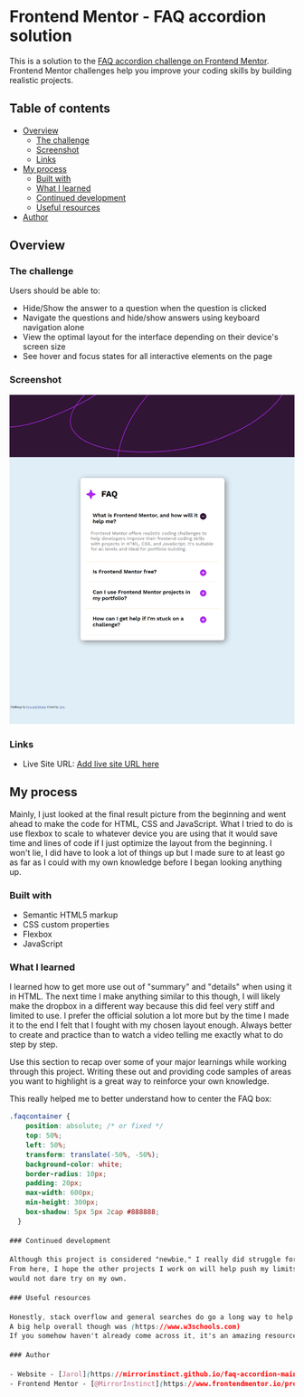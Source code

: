 # Frontend Mentor - FAQ accordion solution

This is a solution to the [FAQ accordion challenge on Frontend Mentor](https://www.frontendmentor.io/challenges/faq-accordion-wyfFdeBwBz). Frontend Mentor challenges help you improve your coding skills by building realistic projects. 

## Table of contents

- [Overview](#overview)
  - [The challenge](#the-challenge)
  - [Screenshot](#screenshot)
  - [Links](#links)
- [My process](#my-process)
  - [Built with](#built-with)
  - [What I learned](#what-i-learned)
  - [Continued development](#continued-development)
  - [Useful resources](#useful-resources)
- [Author](#author)

## Overview

### The challenge

Users should be able to:

- Hide/Show the answer to a question when the question is clicked
- Navigate the questions and hide/show answers using keyboard navigation alone
- View the optimal layout for the interface depending on their device's screen size
- See hover and focus states for all interactive elements on the page

### Screenshot
![alt text](<Faq Final Screenshot.png>)

### Links

- Live Site URL: [Add live site URL here](https://mirrorinstinct.github.io/faq-accordion-main/)

## My process

Mainly, I just looked at the final result picture from the beginning and went ahead to make the code for HTML, CSS and JavaScript. What I tried to do is use flexbox to scale to whatever device you are using that it
would save time and lines of code if I just optimize the layout from the beginning. I won't lie, I did have to look a lot of things up but I made sure to at least go as far as I could with my own knowledge before I
began looking anything up.

### Built with

- Semantic HTML5 markup
- CSS custom properties
- Flexbox
- JavaScript

### What I learned

I learned how to get more use out of "summary" and "details" when using it in HTML. The next time I make anything similar to this though, I will
likely make the dropbox in a different way because this did feel very stiff and limited to use. I prefer the official solution a lot more
but by the time I made it to the end I felt that I fought with my chosen layout enough. Always better to create and practice than to watch
a video telling me exactly what to do step by step.

Use this section to recap over some of your major learnings while working through this project. Writing these out and providing code samples of areas you want to highlight is a great way to reinforce your own knowledge.


This really helped me to better understand how to center the FAQ box:
```css
.faqcontainer {
    position: absolute; /* or fixed */
    top: 50%;
    left: 50%;
    transform: translate(-50%, -50%);
    background-color: white;
    border-radius: 10px;
    padding: 20px;
    max-width: 600px;
    min-height: 300px;
    box-shadow: 5px 5px 2cap #888888;
  }  

### Continued development

Although this project is considered "newbie," I really did struggle for a while with this one but it is well known that you can't grow or learn without pain.
From here, I hope the other projects I work on will help push my limits so I can become more comfortable with concepts that I normally
would not dare try on my own.

### Useful resources

Honestly, stack overflow and general searches do go a long way to help you with any problems or questions you may have.
A big help overall though was (https://www.w3schools.com)
If you somehow haven't already come across it, it's an amazing resource for any and all methods of programming.

### Author

- Website - [Jarol](https://mirrorinstinct.github.io/faq-accordion-main/)
- Frontend Mentor - [@MirrorInstinct](https://www.frontendmentor.io/profile/MirrorInstinct)